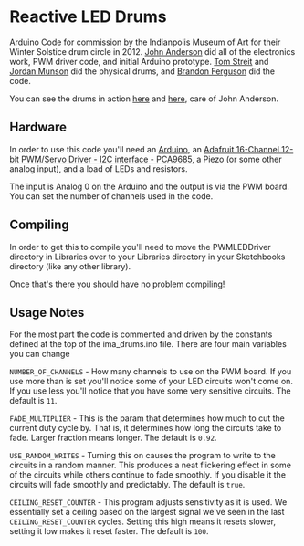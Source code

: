 Reactive LED Drums
=====================================

Arduino Code for commission by the Indianpolis Museum of Art for their Winter Solstice drum circle in 2012. [John Anderson](http://sailindaze.blogspot.com/) did all of the electronics work, PWM driver code, and initial Arduino prototype. [Tom Streit](http://cargocollective.com/bigdudesculpture) and [Jordan Munson](http://www.jordanmunson.com/) did the physical drums, and [Brandon Ferguson](http://github.com/bnferguson) did the code.

You can see the drums in action [here](http://www.youtube.com/watch?v=t9sxI8FDv84) and [here](http://www.youtube.com/watch?feature=player_embedded&v=uGqpzUWrqMg), care of John Anderson.

Hardware
--------------------
In order to use this code you'll need an [Arduino](http://arduino.cc), an [Adafruit 16-Channel 12-bit PWM/Servo Driver - I2C interface - PCA9685](http://www.adafruit.com/products/815), a Piezo (or some other analog input), and a load of LEDs and resistors.

The input is Analog 0 on the Arduino and the output is via the PWM board. You can set the number of channels used in the code.


Compiling
-------------------
In order to get this to compile you'll need to move the PWMLEDDriver directory in Libraries over to your Libraries directory in your Sketchbooks directory (like any other library).

Once that's there you should have no problem compiling!


Usage Notes
---------------------
For the most part the code is commented and driven by the constants defined at the top of the ima_drums.ino file. There are four main variables you can change

`NUMBER_OF_CHANNELS` - How many channels to use on the PWM board. If you use more than is set you'll notice some of your LED circuits won't come on. If you use less you'll notice that you have some very sensitive circuits. The default is `11`.

`FADE_MULTIPLIER` - This is the param that determines how much to cut the current duty cycle by. That is, it determines how long the circuits take to fade. Larger fraction means longer. The default is `0.92`.

`USE_RANDOM_WRITES` - Turning this on causes the program to write to the circuits in a random manner. This produces a neat flickering effect in some of the circuits while others continue to fade smoothly. If you disable it the circuits will fade smoothly and predictably. The default is `true`.

`CEILING_RESET_COUNTER` - This program adjusts sensitivity as it is used. We essentially set a ceiling based on the largest signal we've seen in the last `CEILING_RESET_COUNTER` cycles. Setting this high means it resets slower, setting it low makes it reset faster. The default is `100`.



